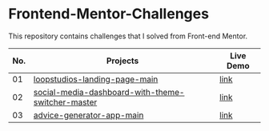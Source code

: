 # Frontend-Mentor-Challenges
This repository contains challenges that I solved from Front-end Mentor.

| No. | Projects | Live Demo |
| --- | --- | --- |
| 01 |[loopstudios-landing-page-main](https://github.com/suraj-py/Frontend-Mentor-Challenges/tree/master/loopstudios-landing-page-main)|[link](https://loopstudios-page-fm.netlify.app/)|
| 02 |[social-media-dashboard-with-theme-switcher-master](https://github.com/suraj-py/Frontend-Mentor-Challenges/tree/master/social-media-dashboard-with-theme-switcher-master)|[link](https://social-media-dashboard-fm.netlify.app/)|
| 03 |[advice-generator-app-main](https://github.com/suraj-py/Frontend-Mentor-Challenges/tree/master/advice-generator-app-main)|[link](https://advice-generator-main-fm.netlify.app/)|
